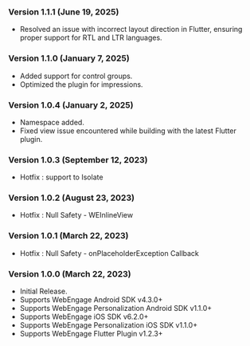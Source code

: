 ### Version 1.1.1 (June 19, 2025)
* Resolved an issue with incorrect layout direction in Flutter, ensuring proper support for RTL and LTR languages.

### Version 1.1.0 (January 7, 2025)
* Added support for control groups.
* Optimized the plugin for impressions.

### Version 1.0.4 (January 2, 2025)
* Namespace added.
* Fixed view issue encountered while building with the latest Flutter plugin.

### Version 1.0.3 (September 12, 2023)
* Hotfix : support to Isolate

### Version 1.0.2 (August 23, 2023)
* Hotfix : Null Safety - WEInlineView

### Version 1.0.1 (March 22, 2023)
* Hotfix : Null Safety - onPlaceholderException Callback

### Version 1.0.0 (March 22, 2023)
* Initial Release.
* Supports WebEngage Android SDK v4.3.0+
* Supports WebEngage Personalization Android SDK v1.1.0+
* Supports WebEngage iOS SDK v6.2.0+
* Supports WebEngage Personalization iOS SDK v1.1.0+
* Supports WebEngage Flutter Plugin v1.2.3+
